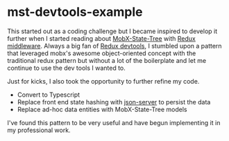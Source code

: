 # mst-devtools-example

This started out as a coding challenge but I became inspired to develop it further when I started reading about 
[MobX-State-Tree](https://github.com/mobxjs/mobx-state-tree) with [Redux middleware](https://github.com/mobxjs/mobx-state-tree/tree/master/packages/mst-middlewares).
Always a big fan of [Redux devtools](https://github.com/zalmoxisus/redux-devtools-extension), I stumbled upon a pattern that leveraged 
mobx's awesome object-oriented concept with the traditional redux pattern but without a lot of the boilerplate and let me continue
to use the dev tools I wanted to. 

Just for kicks, I also took the opportunity to further refine my code.

* Convert to Typescript
* Replace front end state hashing with [json-server](https://github.com/typicode/json-server) to persist the data
* Replace ad-hoc data entities with MobX-State-Tree models

I've found this pattern to be very useful and have begun implementing it in my professional work.
